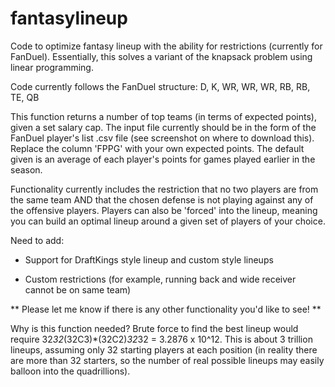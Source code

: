 # fantasylineup
Code to optimize fantasy lineup with the ability for restrictions (currently for FanDuel). Essentially, this solves a variant of the knapsack problem using linear programming. 

Code currently follows the FanDuel structure: D, K, WR, WR, WR, RB, RB, TE, QB

This function returns a number of top teams (in terms of expected points), given a set salary cap. The input file currently should be in the form of the FanDuel player's list .csv file (see screenshot on where to download this). Replace the column 'FPPG' with your own expected points. The default given is an average of each player's points for games played earlier in the season.

Functionality currently includes the restriction that no two players are from the same team AND that the chosen defense is not playing against any of the offensive players. Players can also be 'forced' into the lineup, meaning you can build an optimal lineup around a given set of players of your choice.


Need to add:

- Support for DraftKings style lineup and custom style lineups

- Custom restrictions (for example, running back and wide receiver cannot be on same team)

** Please let me know if there is any other functionality you'd like to see! **



Why is this function needed? Brute force to find the best lineup would require 32*32*(32C3)*(32C2)*32*32 = 3.2876 x 10^12. This is about 3 trillion lineups, assuming only 32 starting players at each position (in reality there are more than 32 starters, so the number of real possible lineups may easily balloon into the quadrillions).